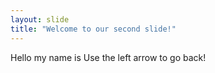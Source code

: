```yaml
---
layout: slide
title: "Welcome to our second slide!"
---
```

Hello my name is
Use the left arrow to go back!

